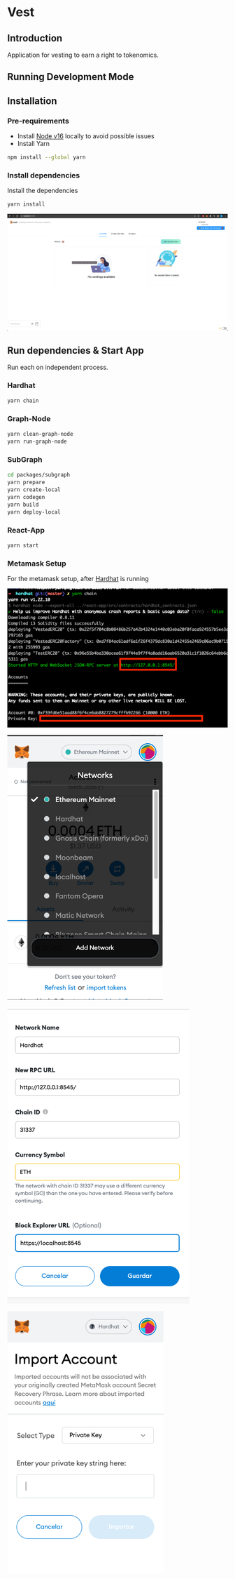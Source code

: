 # Vest

## Introduction

Application for vesting to earn a right to tokenomics. 

## Running Development Mode

## Installation

### Pre-requirements 

- Install [Node v16](https://nodejs.org/dist/latest-v16.x/) locally to avoid possible issues
- Install Yarn

```bash
npm install --global yarn
```

### Install dependencies

Install the dependencies

```bash
yarn install
```
![homepage](docs/img/app_homepage.png)

## Run dependencies & Start App

Run each on independent process.

### Hardhat

```bash
yarn chain
```

### Graph-Node

```bash
yarn clean-graph-node
yarn run-graph-node
```

### SubGraph

```bash
cd packages/subgraph
yarn prepare
yarn create-local
yarn codegen
yarn build
yarn deploy-local
```

### React-App
```bash
yarn start
```


### Metamask Setup
For the metamask setup, after [Hardhat](#hardhat) is running

![setup](docs/img/00_metamask_setup_network_info.png)

![add network](docs/img/01_metamask_setup_add_network.png)

![save network](docs/img/02_metamask_setup_save_network.png)

![import account](docs/img/03_metamask_import_account.png)
